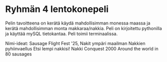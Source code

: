 # Ryhmän 4 lentokonepeli

Pelin tavoitteena on kerätä käydä mahdollisimman monessa maassa ja kerätä mahdollisimman monta makkaraa/nakkia. 
Peli on kirjoitettu pythonilla ja käyttää mySQL tietokantaa. Peli toimii terminaalissa.

Nimi-ideat:
Sausage Flight Fest '25, 
Nakit ympäri maailman
Nakkien pyhiinvaellus
Etsi lempi nakkisi!
Nakki Conquest 2000
Around the world in 80 sausages